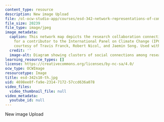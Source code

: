 ```yaml
---
content_type: resource
description: New image Upload
file: /ol-ocw-studio-app/courses/esd-342-network-representations-of-complex-engineering-systems-spring-2010/4698ee8ffa9e2314717257ccd636a078_esd-342s10-th.jpg
file_size: 20239
file_type: image/jpeg
image_metadata:
  caption: This network map depicts the research collaboration connections, or "neighborhood,"
    for a contributor to the International Panel on Climate Change (IPCC). (Image
    courtesy of Travis Franck, Robert Nicol, and Jaemin Song. Used with permission.)
  credit: ''
  image-alt: Diagram showing clusters of social connections among researchers.
learning_resource_types: []
license: https://creativecommons.org/licenses/by-nc-sa/4.0/
ocw_type: OCWImage
resourcetype: Image
title: esd-342s10-th.jpg
uid: 4698ee8f-fa9e-2314-7172-57ccd636a078
video_files:
  video_thumbnail_file: null
video_metadata:
  youtube_id: null
---
```

New image Upload